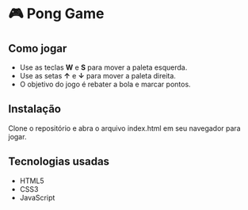 # 🎮 Pong Game 



## Como jogar 

- Use as teclas **W** e **S** para mover a paleta esquerda.
- Use as setas **↑** e **↓** para mover a paleta direita.
- O objetivo do jogo é rebater a bola e marcar pontos. 
  
## Instalação

Clone o repositório e abra o arquivo index.html em seu navegador para jogar.

##  Tecnologias usadas 

- HTML5
- CSS3
- JavaScript